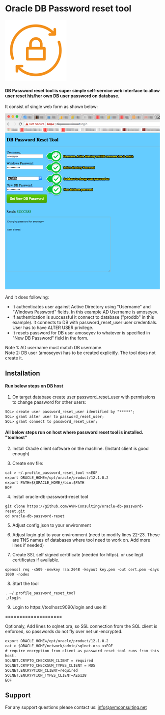 Oracle DB Password reset tool
====================

<img src="readme/db-password-reset-tool-icon.png" width="200">

#### DB Password reset tool is super simple self-service web interface to allow user reset his/her own DB user password on database.

It consist of single web form as shown below:

<img src="readme/DB_Password_Reset_Tool_sceenshot.png" width="1200">

And it does following:

- It authenticates user against Active Directory using "Username" and "Windows Password" fields. In this example AD Username is amoseyev.
- If authentication is successful it connect to database ("proddb" in this example). It connects to DB with password_reset_user user credentials. User has to have ALTER USER privilege.
- It resets password for DB user amoseyev to whatever is specified in "New DB Password" field in the form.

Note 1: AD username must match DB username. </br>
Note 2: DB user (amoseyev) has to be created explicitly. The tool does not create it. </br>

## Installation

#### Run below steps on DB host

1. On target database create user password_reset_user with permissions to change password for other users:

```Shell
SQL> create user password_reset_user identified by "*****";
SQL> grant alter user to password_reset_user;
SQL> grant connect to password_reset_user;
```

#### All below steps run on host where password reset tool is installed. "toolhost"

2. Install Oracle client software on the machine. (Instant client is good enough)

3. Create env file:

```shell
cat > ~/.profile_password_reset_tool <<EOF
export ORACLE_HOME=/opt/oracle/product/12.1.0.2
export PATH=${ORACLE_HOME}/bin:$PATH
EOF
```

4. Install oracle-db-password-reset tool

```shell
git clone https://github.com/AVM-Consulting/oracle-db-password-reset.git
cd oracle-db-password-reset
```

5. Adjust config.json to your environment

6. Adjust login.gtpl to your environment (need to modify lines 22-23. These are TNS names of databases where tool need to work on. Add more lines if needed)

7. Create SSL self signed certificate (needed for https). or use legit certificates if available.

```shell
openssl req -x509 -newkey rsa:2048 -keyout key.pem -out cert.pem -days 1000 -nodes
```

8. Start the tool

```shell
. ~/.profile_password_reset_tool
./login
```

9. Login to https://toolhost:9090/login and use it!


====================

Optionaly, Add lines to sqlnet.ora, so SSL connection from the SQL client is enforced, so passwords do not fly over net un-encrypted.

```Shell
export ORACLE_HOME=/opt/oracle/product/12.1.0.2
cat > $ORACLE_HOME/network/admin/sqlnet.ora <<EOF
# require encryption from client as password reset tool runs from this host.
SQLNET.CRYPTO_CHECKSUM_CLIENT = required
SQLNET.CRYPTO_CHECKSUM_TYPES_CLIENT = MD5
SQLNET.ENCRYPTION_CLIENT=required
SQLNET.ENCRYPTION_TYPES_CLIENT=AES128
EOF
```


## Support

For any support questions please contact us: info@avmconsulting.net

